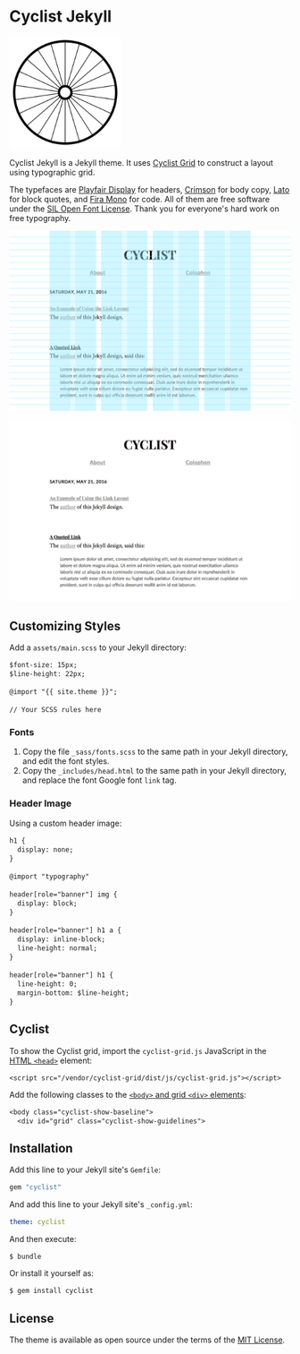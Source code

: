# Cyclist Jekyll

<img src="cyclist-background.svg" width="200" height="200" alt="Cyclist">

Cyclist Jekyll is a Jekyll theme. It uses [Cyclist Grid](https://github.com/cyclist-grid/cyclist-grid) to construct a layout using typographic grid.

The typefaces are [Playfair Display][playfair] for headers, [Crimson][crimson] for body copy, [Lato][lato] for block quotes, and [Fira Mono][fira] for code. All of them are free software under the [SIL Open Font License](https://en.wikipedia.org/wiki/SIL_Open_Font_License). Thank you for everyone's hard work on free typography.

[playfair]: https://github.com/clauseggers/Playfair-Display "Playfair Display"
[lato]: https://github.com/betsol/lato-font "Lato"
[crimson]: https://github.com/skosch/Crimson "Crimson"
[fira]: https://github.com/mozilla/Fira "Fira"

![Cyclist Grid](cyclist-grid.png)

![Cyclist](cyclist-nogrid.png)

## Customizing Styles

Add a `assets/main.scss` to your Jekyll directory:

    $font-size: 15px;
    $line-height: 22px;

    @import "{{ site.theme }}";

    // Your SCSS rules here

### Fonts

1. Copy the file `_sass/fonts.scss` to the same path in your Jekyll directory, and edit the font styles.
2. Copy the `_includes/head.html` to the same path in your Jekyll directory, and replace the font Google font `link` tag.

### Header Image

Using a custom header image:

    h1 {
      display: none;
    }

    @import "typography"

    header[role="banner"] img {
      display: block;
    }

    header[role="banner"] h1 a {
      display: inline-block;
      line-height: normal;
    }

    header[role="banner"] h1 {
      line-height: 0;
      margin-bottom: $line-height;
    }

## Cyclist

To show the Cyclist grid, import the `cyclist-grid.js` JavaScript in the [HTML `<head>`](_includes/head.html) element:

	<script src="/vendor/cyclist-grid/dist/js/cyclist-grid.js"></script>

Add the following classes to the [`<body>` and grid `<div>` elements](_layouts/default.html):

	<body class="cyclist-show-baseline">
	  <div id="grid" class="cyclist-show-guidelines">

## Installation

Add this line to your Jekyll site's `Gemfile`:

```ruby
gem "cyclist"
```

And add this line to your Jekyll site's `_config.yml`:

```yaml
theme: cyclist
```

And then execute:

    $ bundle

Or install it yourself as:

    $ gem install cyclist

## License

The theme is available as open source under the terms of the [MIT License](https://opensource.org/licenses/MIT).

